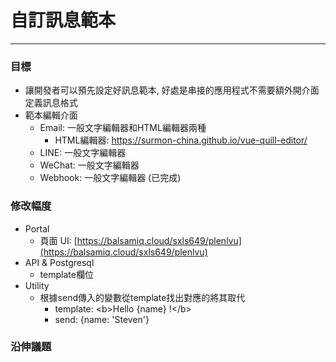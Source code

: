 # 自訂訊息範本

---

### 目標

* 讓開發者可以預先設定好訊息範本, 好處是串接的應用程式不需要額外開介面定義訊息格式
* 範本編輯介面
  * Email: 一般文字編輯器和HTML編輯器兩種
    * HTML編輯器: https://surmon-china.github.io/vue-quill-editor/
  * LINE: 一般文字編輯器
  * WeChat: 一般文字編輯器
  * Webhook: 一般文字編輯器 \(已完成\)

### 修改幅度

* Portal
  * 頁面 UI: [https://balsamiq.cloud/sxls649/plenlvu](https://balsamiq.cloud/sxls649/plenlvu)
* API & Postgresql
  * template欄位
* Utility
  * 根據send傳入的變數從template找出對應的將其取代
    * template: &lt;b&gt;Hello {name} !&lt;/b&gt;
    * send: {name: 'Steven'}

### 沿伸議題





